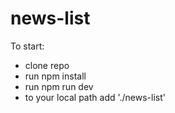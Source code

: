 # news-list

To start:
- clone repo
- run npm install
- run npm run dev
- to your local path add './news-list'
